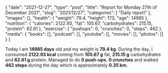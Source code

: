 {
    "date": "2021-12-27",
    "type": "post",
    "title": "Report for Monday 27th of December 2021",
    "slug": "2021\/12\/27",
    "categories": [
        "Daily report"
    ],
    "images": [],
    "health": {
        "weight": 79.4,
        "height": 173,
        "age": 14985
    },
    "nutrition": {
        "calories": 2122.93,
        "fat": 105.67,
        "carbohydrates": 215.15,
        "protein": 62.61
    },
    "exercise": {
        "pushups": 0,
        "crunches": 0,
        "steps": 462
    },
    "media": {
        "books": [],
        "podcast": [],
        "youtube": [],
        "movies": [],
        "photos": []
    }
}

Today I am <strong>14985 days</strong> old and my weight is <strong>79.4 kg</strong>. During the day, I consumed <strong>2122.93 kcal</strong> coming from <strong>105.67 g</strong> fat, <strong>215.15 g</strong> carbohydrates and <strong>62.61 g</strong> protein. Managed to do <strong>0 push-ups</strong>, <strong>0 crunches</strong> and walked <strong>462 steps</strong> during the day which is approximately <strong>0.35 km</strong>.